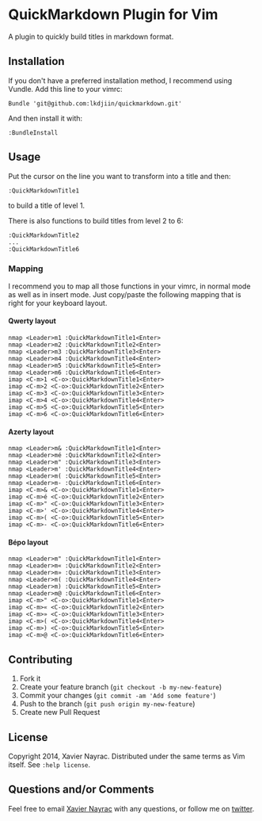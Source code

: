 QuickMarkdown Plugin for Vim
============================

A plugin to quickly build titles in markdown format.

Installation
------------

If you don't have a preferred installation method, I recommend using Vundle.
Add this line to your vimrc:

``` vim
Bundle 'git@github.com:lkdjiin/quickmarkdown.git'
```

And then install it with:

``` vim
:BundleInstall
```

Usage
-----

Put the cursor on the line you want to transform into a title and then:

    :QuickMarkdownTitle1

to build a title of level 1.

There is also functions to build titles from level 2 to 6:

    :QuickMarkdownTitle2
    ...
    :QuickMarkdownTitle6

### Mapping

I recommend you to map all those functions in your vimrc, in normal mode as
well as in insert mode. Just copy/paste the following mapping that is right for
your keyboard layout.

#### Qwerty layout

``` vim
nmap <Leader>m1 :QuickMarkdownTitle1<Enter>
nmap <Leader>m2 :QuickMarkdownTitle2<Enter>
nmap <Leader>m3 :QuickMarkdownTitle3<Enter>
nmap <Leader>m4 :QuickMarkdownTitle4<Enter>
nmap <Leader>m5 :QuickMarkdownTitle5<Enter>
nmap <Leader>m6 :QuickMarkdownTitle6<Enter>
imap <C-m>1 <C-o>:QuickMarkdownTitle1<Enter>
imap <C-m>2 <C-o>:QuickMarkdownTitle2<Enter>
imap <C-m>3 <C-o>:QuickMarkdownTitle3<Enter>
imap <C-m>4 <C-o>:QuickMarkdownTitle4<Enter>
imap <C-m>5 <C-o>:QuickMarkdownTitle5<Enter>
imap <C-m>6 <C-o>:QuickMarkdownTitle6<Enter>
```

#### Azerty layout

``` vim
nmap <Leader>m& :QuickMarkdownTitle1<Enter>
nmap <Leader>mé :QuickMarkdownTitle2<Enter>
nmap <Leader>m" :QuickMarkdownTitle3<Enter>
nmap <Leader>m' :QuickMarkdownTitle4<Enter>
nmap <Leader>m( :QuickMarkdownTitle5<Enter>
nmap <Leader>m- :QuickMarkdownTitle6<Enter>
imap <C-m>& <C-o>:QuickMarkdownTitle1<Enter>
imap <C-m>é <C-o>:QuickMarkdownTitle2<Enter>
imap <C-m>" <C-o>:QuickMarkdownTitle3<Enter>
imap <C-m>' <C-o>:QuickMarkdownTitle4<Enter>
imap <C-m>( <C-o>:QuickMarkdownTitle5<Enter>
imap <C-m>- <C-o>:QuickMarkdownTitle6<Enter>
```

#### Bépo layout

``` vim
nmap <Leader>m" :QuickMarkdownTitle1<Enter>
nmap <Leader>m« :QuickMarkdownTitle2<Enter>
nmap <Leader>m» :QuickMarkdownTitle3<Enter>
nmap <Leader>m( :QuickMarkdownTitle4<Enter>
nmap <Leader>m) :QuickMarkdownTitle5<Enter>
nmap <Leader>m@ :QuickMarkdownTitle6<Enter>
imap <C-m>" <C-o>:QuickMarkdownTitle1<Enter>
imap <C-m>« <C-o>:QuickMarkdownTitle2<Enter>
imap <C-m>» <C-o>:QuickMarkdownTitle3<Enter>
imap <C-m>( <C-o>:QuickMarkdownTitle4<Enter>
imap <C-m>) <C-o>:QuickMarkdownTitle5<Enter>
imap <C-m>@ <C-o>:QuickMarkdownTitle6<Enter>
```

Contributing
-------------------------

1. Fork it
2. Create your feature branch (`git checkout -b my-new-feature`)
3. Commit your changes (`git commit -am 'Add some feature'`)
4. Push to the branch (`git push origin my-new-feature`)
5. Create new Pull Request

License
--------------------------

Copyright 2014, Xavier Nayrac. Distributed under the same terms as
Vim itself. See `:help license`.

Questions and/or Comments
--------------------------

Feel free to email [Xavier Nayrac](mailto:xavier.nayrac@gmail.com)
with any questions, or follow me on [twitter](https://twitter.com/lkdjiin).

